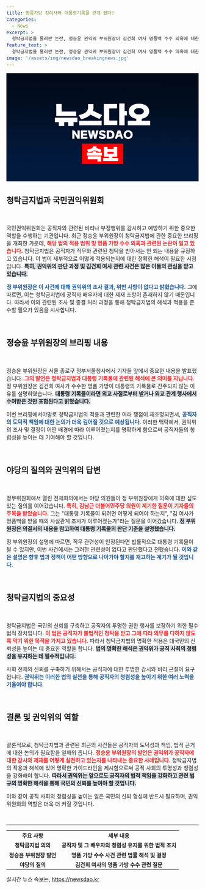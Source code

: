 ```yaml
---
title: 명품가방 김여사와 대통령기록물 관계 없다!
categories:
  - News
excerpt: >
  청탁금지법을 둘러싼 논란, 정승윤 권익위 부위원장이 김건희 여사 명품백 수수 의혹에 대한 입장을 밝혔습니다. 직무 관련성 없어 대통령 기록물이 아니다라며 여전히 뜨거운 논쟁의 중심에 서 있습니다!
feature_text: >
  청탁금지법을 둘러싼 논란, 정승윤 권익위 부위원장이 김건희 여사 명품백 수수 의혹에 대한 입장을 밝혔습니다. 직무 관련성 없어 대통령 기록물이 아니다라며 여전히 뜨거운 논쟁의 중심에 서 있습니다!
image: '/assets/img/newsdao_breakingnews.jpg'
---
```


<p><img src="/assets/img/newsdao_breakingnews.jpg" alt="flaretime 속보" /></p>

<h2 data-ke-size="size26">청탁금지법과 국민권익위원회</h2>

<p data-ke-size="size16">&nbsp;</p>

<p>국민권익위원회는 공직자와 관련된 비리나 부정행위를 감시하고 예방하기 위한 중요한 역할을 수행하는 기관입니다. 최근 정승윤 부위원장이 청탁금지법에 관한 중요한 브리핑을 개최한 가운데, <b><span style="color: #ee2323;">해당 법의 적용 범위 및 명품 가방 수수 의혹과 관련된 논란이 일고 있습니다.</span></b> 청탁금지법은 공직자가 직무와 관련된 청탁을 받아서는 안 되는 내용을 규정하고 있습니다. 이 법이 세부적으로 어떻게 적용되는지에 대한 정확한 해석이 필요한 시점입니다. <b><span style="background-color: #21538527;">특히, 권익위의 판단 과정 및 김건희 여사 관련 사건은 많은 이들의 관심을 받고 있습니다.</span></b> </p>

<p><b><span style="color: #1a5490;">정 부위원장은 이 사건에 대해 권익위의 조사 결과, 위반 사항이 없다고 밝혔습니다.</span></b> 그에 따르면, 이는 청탁금지법에 공직자 배우자에 대한 제재 조항이 존재하지 않기 때문입니다. 따라서 이와 관련된 조사 및 종결 처리 과정을 통해 청탁금지법의 해석과 적용을 준수할 필요가 있음을 시사합니다. </p>

<p data-ke-size="size16">&nbsp;</p>

<h2 data-ke-size="size26">정승윤 부위원장의 브리핑 내용</h2>

<p data-ke-size="size16">&nbsp;</p>

<p>정승윤 부위원장은 서울 종로구 정부서울청사에서 기자들 앞에서 중요한 내용을 발표했습니다. <b><span style="color: #ee2323;">그의 발언은 청탁금지법과 대통령 기록물에 관련된 해석에 큰 의미를 지닙니다.</span></b> 정 부위원장은 김건희 여사가 수수한 명품 가방이 대통령의 기록물로 간주되지 않는 이유를 설명하였습니다. <b><span style="background-color: #21538527;">대통령 기록물이라면 외교 사절로부터 받거나 외교 관계 행사에서 수여받은 것만 포함된다고 밝혔습니다.</span></b> </p>

<p>이번 브리핑에서야말로 청탁금지법의 적용과 관련한 여러 쟁점이 재조명되면서, <b><span style="color: #1a5490;">공직자의 도덕적 책임에 대한 논의가 더욱 깊어질 것으로 예상됩니다.</span></b> 이러한 맥락에서, 권익위의 조사 및 결정이 어떤 배경에 따라 이루어졌는지를 명확하게 함으로써 공직자들의 청렴성을 높이는 데 기여해야 할 것입니다.</p>

<p data-ke-size="size16">&nbsp;</p>

<h2 data-ke-size="size26">야당의 질의와 권익위의 답변</h2>

<p data-ke-size="size16">&nbsp;</p>

<p>정무위원회에서 열린 전체회의에서는 야당 의원들이 정 부위원장에게 의혹에 대한 심도 있는 질의를 이어갔습니다. <b><span style="color: #ee2323;">특히, 김남근 더불어민주당 의원이 제기한 질문이 기자들의 주목을 받았습니다.</span></b> 그는 "대통령 기록물이 되려면 어떻게 되어야 하는지", "김 여사가 명품백을 받을 때의 사실관계 조사가 이루어졌는가"라는 질문을 이어갔습니다. <b><span style="background-color: #21538527;">정 부위원장은 의결서의 내용을 참고하여 대통령 기록물의 판단 기준을 설명했습니다.</span></b> </p>

<p>정 부위원장의 설명에 따르면, 직무 관련성이 인정된다면 법률적으로 대통령 기록물이 될 수 있지만, 이번 사건에서는 그러한 관련성이 없다고 판단했다고 전했습니다. <b><span style="color: #1a5490;">이와 같은 설명은 향후 법과 정책이 어떤 방향으로 나아가야 할지를 재고하는 계기가 될 것입니다.</span></b></p>

<p data-ke-size="size16">&nbsp;</p>

<h2 data-ke-size="size26">청탁금지법의 중요성</h2>

<p data-ke-size="size16">&nbsp;</p>

<p>청탁금지법은 국민의 신뢰를 구축하고 공직자의 투명한 권한 행사를 보장하기 위한 필수 법적 장치입니다. <b><span style="color: #ee2323;">이 법은 공직자가 불법적인 청탁을 받고 그에 따라 의무를 다하지 않도록 막기 위한 목적을 가지고 있습니다.</span></b> 따라서 청탁금지법의 명확한 적용은 대국민의 신뢰성을 높이는 데 중요한 역할을 합니다. <b><span style="background-color: #21538527;">법의 명확한 해석은 권익위가 공직 사회의 청렴성을 유지하는 데 필수적입니다.</span></b> </p>

<p>사회 전체의 신뢰를 구축하기 위해서는 공직자에 대한 투명한 감시와 비리 근절이 요구됩니다. <b><span style="color: #1a5490;">권익위는 이러한 법의 실천을 통해 공직자의 청렴성을 높이기 위한 여러 노력을 기울여야 합니다.</span></b> </p>

<p data-ke-size="size16">&nbsp;</p>

<h2 data-ke-size="size26">결론 및 권익위의 역할</h2>

<p data-ke-size="size16">&nbsp;</p>

<p>결론적으로, 청탁금지법과 관련된 최근의 사건들은 공직자의 도덕성과 책임, 법적 근거에 대한 논의가 필요함을 일깨워 줍니다. <b><span style="color: #ee2323;">정승윤 부위원장의 발언은 권익위가 공직자에 대한 감시와 제재를 어떻게 실천하고 있는지를 나타내는 중요한 사례입니다.</span></b> 청탁금지법의 적용과 해석에 있어 명확한 가이드라인을 제시함으로써 공직 사회의 투명성과 청렴성을 강화해야 합니다. <b><span style="background-color: #21538527;">따라서 권익위는 앞으로도 공직자의 법적 책임을 강화하고 관련 법규의 명확한 해석을 통해 국민의 신뢰를 높여야 할 것입니다.</span></b> </p>

<p>이와 같이 공직 사회의 청렴성을 높이는 일은 국민의 신뢰 형성에 반드시 필요하며, 권익위원회의 역할은 더욱 더 커질 것입니다. </p>

<p data-ke-size="size16">&nbsp;</p>

<hr />

<table style="width: 100%; border-collapse: collapse;">
  <tr>
    <td style="text-align: center; height: 17px;"><b>주요 사항</b></td>
    <td style="text-align: center; height: 17px;"><b>세부 내용</b></td>
  </tr>
  <tr>
    <td style="text-align: center; height: 17px;"><b>청탁금지법 의의</b></td>
    <td style="text-align: center; height: 17px;"><b>공직자 및 그 배우자의 청렴성 유지를 위한 법적 조치</b></td>
  </tr>
  <tr>
    <td style="text-align: center; height: 17px;"><b>정승윤 부위원장 발언</b></td>
    <td style="text-align: center; height: 17px;"><b>명품 가방 수수 사건 관련 법률 해석 및 결정</b></td>
  </tr>
  <tr>
    <td style="text-align: center; height: 17px;"><b>야당의 질의</b></td>
    <td style="text-align: center; height: 17px;"><b>김건희 여사의 명품 가방 수수 관련 질문</b></td>
  </tr>
</table>
실시간 뉴스 속보는, <a href="https://newsdao.kr" rel="dofollow">https://newsdao.kr</a>


